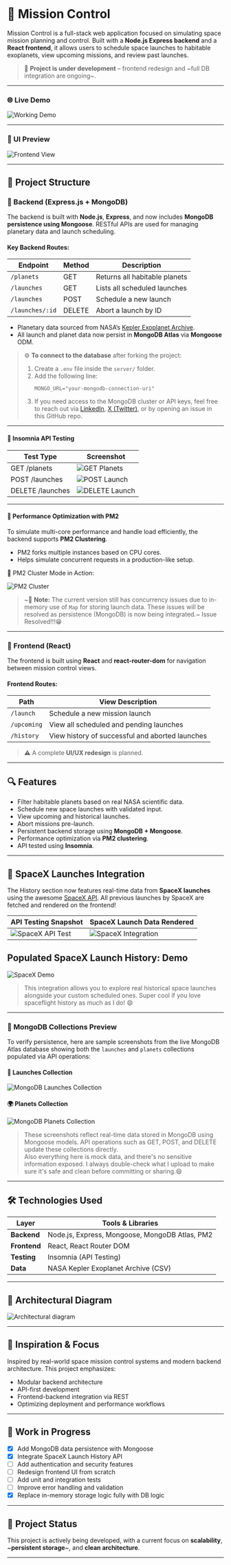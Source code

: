 # 🚀 Mission Control

Mission Control is a full-stack web application focused on simulating space mission planning and control. Built with a **Node.js Express backend** and a **React frontend**, it allows users to schedule space launches to habitable exoplanets, view upcoming missions, and review past launches.

> 🔧 **Project is under development** – frontend redesign and ~full DB integration are ongoing~.

---

### 🌐 Live Demo

<!-- Replace with actual GIF or hosted link -->
![Working Demo](images/demo.gif)

---

### 📸 UI Preview

![Frontend View](images/Launch.png)

---

## 📁 Project Structure

### 🔻 Backend (Express.js + MongoDB)

The backend is built with **Node.js**, **Express**, and now includes **MongoDB persistence using Mongoose**. RESTful APIs are used for managing planetary data and launch scheduling.

#### Key Backend Routes:

| Endpoint           | Method | Description                          |
|--------------------|--------|--------------------------------------|
| `/planets`         | GET    | Returns all habitable planets        |
| `/launches`        | GET    | Lists all scheduled launches         |
| `/launches`        | POST   | Schedule a new launch                |
| `/launches/:id`    | DELETE | Abort a launch by ID                 |

- Planetary data sourced from NASA’s [Kepler Exoplanet Archive](https://exoplanetarchive.ipac.caltech.edu/).
- All launch and planet data now persist in **MongoDB Atlas** via **Mongoose** ODM.

> ⚙️ **To connect to the database** after forking the project:
> 1. Create a `.env` file inside the `server/` folder.
> 2. Add the following line:
>    ```env
>    MONGO_URL="your-mongodb-connection-uri"
>    ```
> 3. If you need access to the MongoDB cluster or API keys, feel free to reach out via [LinkedIn](https://linkedin.com/in/srijan-petwal), [X (Twitter)](https://x.com/srijancs), or by opening an issue in this GitHub repo.

---

#### 📸 Insomnia API Testing

| Test Type        | Screenshot                                       |
|------------------|--------------------------------------------------|
| GET /planets     | ![GET Planets](images/Insomnia-get-planets.png) |
| POST /launches   | ![POST Launch](images/Insomnia-post-launch.png) |
| DELETE /launches | ![DELETE Launch](images/Insomnia-get-planets.png) |

---

#### 🚀 Performance Optimization with PM2

To simulate multi-core performance and handle load efficiently, the backend supports **PM2 Clustering**.

- PM2 forks multiple instances based on CPU cores.
- Helps simulate concurrent requests in a production-like setup.

📸 PM2 Cluster Mode in Action:

![PM2 Cluster](images/pm2_clustering.png)

> ~🔧 **Note:** The current version still has concurrency issues due to in-memory use of `Map` for storing launch data. These issues will be resolved as persistence (MongoDB) is now being integrated.~ Issue Resolved!!!😁

---

### 🔺 Frontend (React)

The frontend is built using **React** and **react-router-dom** for navigation between mission control views.

#### Frontend Routes:

| Path           | View Description                          |
|----------------|-------------------------------------------|
| `/launch`      | Schedule a new mission launch             |
| `/upcoming`    | View all scheduled and pending launches   |
| `/history`     | View history of successful and aborted launches |

> ⚠️ A complete **UI/UX redesign** is planned.

---

## 🔍 Features

- Filter habitable planets based on real NASA scientific data.
- Schedule new space launches with validated input.
- View upcoming and historical launches.
- Abort missions pre-launch.
- Persistent backend storage using **MongoDB + Mongoose**.
- Performance optimization via **PM2 clustering**.
- API tested using **Insomnia**.

---

## 🌌 SpaceX Launches Integration

The History section now features real-time data from **SpaceX launches** using the awesome [SpaceX API](https://github.com/r-spacex/SpaceX-API). All previous launches by SpaceX are fetched and rendered on the frontend!

| API Testing Snapshot | SpaceX Launch Data Rendered | 
|----------------------|-----------------------------|
| ![SpaceX API Test](images/Insomnia-spaceX-api-testing.png) | ![SpaceX Integration](images/spaceX-api-integrated.png) |

## Populated SpaceX Launch History: Demo 
![SpaceX Demo](images/demo-launch-history.gif) 

> This integration allows you to explore real historical space launches alongside your custom scheduled ones. Super cool if you love spaceflight history as much as I do! 😄

---

### 🧩 MongoDB Collections Preview

To verify persistence, here are sample screenshots from the live MongoDB Atlas database showing both the `launches` and `planets` collections populated via API operations:

#### 🚀 Launches Collection

![MongoDB Launches Collection](images/mongo-launches.png)

#### 🌍 Planets Collection

![MongoDB Planets Collection](images/mongo-planets.png)

> These screenshots reflect real-time data stored in MongoDB using Mongoose models. API operations such as GET, POST, and DELETE update these collections directly.  
> Also everything here is mock data, and there's no sensitive information exposed. I always double-check what I upload to make sure it's safe and clean before committing or sharing.😄

---

## 🛠️ Technologies Used

| Layer         | Tools & Libraries                                   |
|---------------|------------------------------------------------------|
| **Backend**   | Node.js, Express, Mongoose, MongoDB Atlas, PM2       |
| **Frontend**  | React, React Router DOM                              |
| **Testing**   | Insomnia (API Testing)                               |
| **Data**      | NASA Kepler Exoplanet Archive (CSV)                  |

---

## 🧱 Architectural Diagram

![Architectural diagram](images/Architectural-Diagram-Updated.png)

---

## 🧠 Inspiration & Focus

Inspired by real-world space mission control systems and modern backend architecture. This project emphasizes:

- Modular backend architecture  
- API-first development  
- Frontend-backend integration via REST  
- Optimizing deployment and performance workflows  

---

## 🚧 Work in Progress

- [x] Add MongoDB data persistence with Mongoose  
- [x] Integrate SpaceX Launch History API  
- [ ] Add authentication and security features  
- [ ] Redesign frontend UI from scratch  
- [ ] Add unit and integration tests  
- [ ] Improve error handling and validation  
- [x] Replace in-memory storage logic fully with DB logic  

---

## 🚀 Project Status

This project is actively being developed, with a current focus on **scalability**, ~**persistent storage**~, and **clean architecture**.

---
